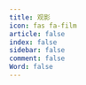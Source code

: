 ```yaml
---
title: 观影
icon: fas fa-film
article: false
index: false
sidebar: false
comment: false
Word: false
---
```


<NeoDB />

<script setup>
import NeoDB from "@NeoDB";
</script>

